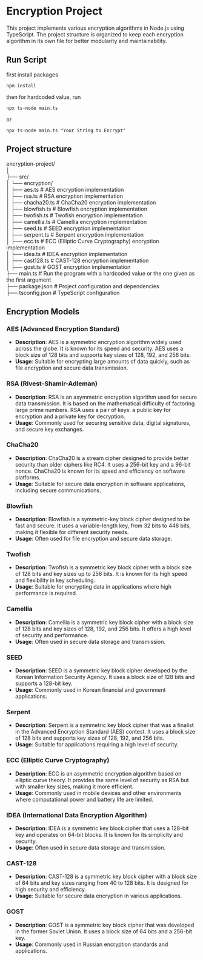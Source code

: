 # Encryption Project
This project implements various encryption algorithms in Node.js using TypeScript. The project structure is organized to keep each encryption algorithm in its own file for better modularity and maintainability.

## Run Script
first install packages
``` shell
npm install
```

then for hardcoded value, run
``` shell
npx ts-node main.ts
```

or 
``` shell
npx ts-node main.ts "Your String to Encrypt"
```

## Project structure

encryption-project/  
│  
├── src/  
│   └── encryption/  
│       ├── aes.ts        # AES encryption implementation  
│       ├── rsa.ts        # RSA encryption implementation  
│       ├── chacha20.ts   # ChaCha20 encryption implementation  
│       ├── blowfish.ts   # Blowfish encryption implementation  
│       ├── twofish.ts    # Twofish encryption implementation  
│       ├── camellia.ts   # Camellia encryption implementation  
│       ├── seed.ts       # SEED encryption implementation  
│       ├── serpent.ts    # Serpent encryption implementation  
│       ├── ecc.ts        # ECC (Elliptic Curve Cryptography) encryption implementation  
│       ├── idea.ts       # IDEA encryption implementation  
│       ├── cast128.ts    # CAST-128 encryption implementation  
│       ├── gost.ts       # GOST encryption implementation  
├── main.ts               # Run the program with a hardcoded value or the one given as the first argument  
├── package.json          # Project configuration and dependencies  
├── tsconfig.json         # TypeScript configuration      
  
## Encryption Models

### AES (Advanced Encryption Standard)
- **Description**: AES is a symmetric encryption algorithm widely used across the globe. It is known for its speed and security. AES uses a block size of 128 bits and supports key sizes of 128, 192, and 256 bits.
- **Usage**: Suitable for encrypting large amounts of data quickly, such as file encryption and secure data transmission.

### RSA (Rivest-Shamir-Adleman)
- **Description**: RSA is an asymmetric encryption algorithm used for secure data transmission. It is based on the mathematical difficulty of factoring large prime numbers. RSA uses a pair of keys: a public key for encryption and a private key for decryption.
- **Usage**: Commonly used for securing sensitive data, digital signatures, and secure key exchanges.

### ChaCha20
- **Description**: ChaCha20 is a stream cipher designed to provide better security than older ciphers like RC4. It uses a 256-bit key and a 96-bit nonce. ChaCha20 is known for its speed and efficiency on software platforms.
- **Usage**: Suitable for secure data encryption in software applications, including secure communications.

### Blowfish
- **Description**: Blowfish is a symmetric-key block cipher designed to be fast and secure. It uses a variable-length key, from 32 bits to 448 bits, making it flexible for different security needs.
- **Usage**: Often used for file encryption and secure data storage.

### Twofish
- **Description**: Twofish is a symmetric key block cipher with a block size of 128 bits and key sizes up to 256 bits. It is known for its high speed and flexibility in key scheduling.
- **Usage**: Suitable for encrypting data in applications where high performance is required.

### Camellia
- **Description**: Camellia is a symmetric key block cipher with a block size of 128 bits and key sizes of 128, 192, and 256 bits. It offers a high level of security and performance.
- **Usage**: Often used in secure data storage and transmission.

### SEED
- **Description**: SEED is a symmetric key block cipher developed by the Korean Information Security Agency. It uses a block size of 128 bits and supports a 128-bit key.
- **Usage**: Commonly used in Korean financial and government applications.

### Serpent
- **Description**: Serpent is a symmetric key block cipher that was a finalist in the Advanced Encryption Standard (AES) contest. It uses a block size of 128 bits and supports key sizes of 128, 192, and 256 bits.
- **Usage**: Suitable for applications requiring a high level of security.

### ECC (Elliptic Curve Cryptography)
- **Description**: ECC is an asymmetric encryption algorithm based on elliptic curve theory. It provides the same level of security as RSA but with smaller key sizes, making it more efficient.
- **Usage**: Commonly used in mobile devices and other environments where computational power and battery life are limited.

### IDEA (International Data Encryption Algorithm)
- **Description**: IDEA is a symmetric key block cipher that uses a 128-bit key and operates on 64-bit blocks. It is known for its simplicity and security.
- **Usage**: Often used in secure data storage and transmission.

### CAST-128
- **Description**: CAST-128 is a symmetric key block cipher with a block size of 64 bits and key sizes ranging from 40 to 128 bits. It is designed for high security and efficiency.
- **Usage**: Suitable for secure data encryption in various applications.

### GOST
- **Description**: GOST is a symmetric key block cipher that was developed in the former Soviet Union. It uses a block size of 64 bits and a 256-bit key.
- **Usage**: Commonly used in Russian encryption standards and applications.